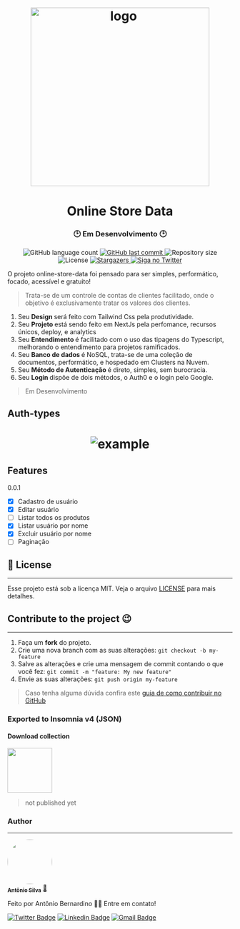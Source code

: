 <h1 align="center">
    <img alt="logo" title="#logo" src="https://chafikgharbi.com/static/10267c40674dfadc3067993953161522/5a190/preview.png" width="400px" />
</h1>

<h1 align="center"> Online Store Data </h1>
<h3 align="center">🕑 Em Desenvolvimento 🕑</h3>


<p align="center">
  <img alt="GitHub language count" src="https://img.shields.io/github/languages/count/Tonybsilva-dev/online-store-data?color=%2304D361">
  <a href="https://github.com/Tonybsilva-dev/online-store-data/commits/master">
  <img alt="GitHub last commit" src="https://img.shields.io/github/last-commit/Tonybsilva-dev/online-store-data">
  </a>
  <img alt="Repository size" src="https://img.shields.io/github/repo-size/Tonybsilva-dev/online-store-data">
  <img alt="License" src="https://img.shields.io/badge/license-MIT-brightgreen">
  <a href="https://github.com/Tonybsilva-dev/online-store-data/stargazers">
    <img alt="Stargazers" src="https://img.shields.io/github/stars/Tonybsilva-dev/online-store-data?style=social">
  </a>
  	
  <a href="https://twitter.com/tonybsilvaaa">
    <img alt="Siga no Twitter" src="https://img.shields.io/twitter/url?url=https%3A%2F%2Fgithub.com%2Ftgmarinho%2Fnlw1">
  </a>
  
  O projeto online-store-data foi pensado para ser simples, performático, focado, acessível e gratuito!
  
  > Trata-se de um controle de contas de clientes facilitado, onde o objetivo é exclusivamente tratar os valores dos clientes.

  1. Seu <strong> Design </strong> será feito com Tailwind Css pela produtividade.
  2. Seu <strong> Projeto </strong> está sendo feito em NextJs pela perfomance, recursos únicos, deploy, e analytics
  3. Seu <strong> Entendimento </strong> é facilitado com o uso das tipagens do Typescript, melhorando o entendimento para projetos ramificados.
  4. Seu <strong> Banco de dados </strong> é NoSQL, trata-se de uma coleção de documentos, performático, e hospedado em Clusters na Nuvem.
  5. Seu <strong> Método de Autenticação </strong> é direto, simples, sem burocracia.
  6. Seu <strong> Login </strong> dispõe de dois métodos, o Auth0 e o login pelo Google.
  
  > Em Desenvolvimento

## Auth-types

<h1 align="center">
  <img src="https://i.imgur.com/1ZoXzTa.png" alt="example" />
  </h1>

## Features

0.0.1
- [x] Cadastro de usuário
- [x] Editar usuário
- [ ] Listar todos os produtos
- [x] Listar usuário por nome
- [x] Excluir usuário por nome
- [ ] Paginação

## :memo: License
---

Esse projeto está sob a licença MIT. Veja o arquivo [LICENSE](LICENSE.md) para mais detalhes.

## Contribute to the project 😉
---

1. Faça um **fork** do projeto.
2. Crie uma nova branch com as suas alterações: `git checkout -b my-feature`
3. Salve as alterações e crie uma mensagem de commit contando o que você fez: `git commit -m "feature: My new feature"`
4. Envie as suas alterações: `git push origin my-feature`
> Caso tenha alguma dúvida confira este [guia de como contribuir no GitHub](https://github.com/firstcontributions/first-contributions)



### Exported to Insomnia v4 (JSON)
#### Download collection


<a href="#"><img src=http://www.filedropper.com/download_button.png width=100 height=100 border=0/></a><br />
> not published yet

### Author
---

<a href="https://tonybsilva-data.vercel.app/">
 <img style="border-radius: 50%;" src="https://avatars0.githubusercontent.com/u/54373473?s=460&u=374220a5cb34f019be55f16e3103a0e5905c0727&v=4" width="100px;" alt=""/>
 <br />
 <sub><b>Antônio Silva</b></sub></a> <a href="https://tonybsilva-data.vercel.app/" title="Portfólio">📄</a>


Feito por Antônio Bernardino 👋🏽 Entre em contato!

[![Twitter Badge](https://img.shields.io/badge/-@Tonybsilva-1ca0f1?style=flat-square&labelColor=1ca0f1&logo=twitter&logoColor=white&link=https://twitter.com/tonybsivlaaa)](https://twitter.com/tonybsilvaaa) [![Linkedin Badge](https://img.shields.io/badge/-Antonio-blue?style=flat-square&logo=Linkedin&logoColor=white&link=https://www.linkedin.com/in/tony-silva/)](https://www.linkedin.com/in/tony-silva/) 
[![Gmail Badge](https://img.shields.io/badge/-tonybsilvadev@gmail.com-c14438?style=flat-square&logo=Gmail&logoColor=white&link=mailto:tonybsilva-dev@gmail.com)](mailto:tonybsilvadev@gmail.com)
